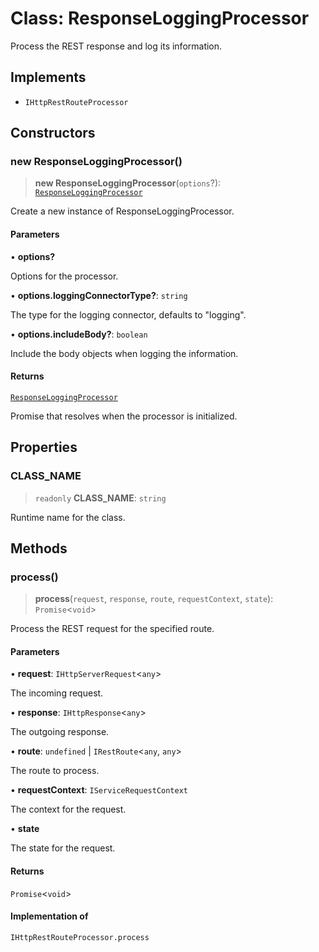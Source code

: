 # Class: ResponseLoggingProcessor

Process the REST response and log its information.

## Implements

- `IHttpRestRouteProcessor`

## Constructors

### new ResponseLoggingProcessor()

> **new ResponseLoggingProcessor**(`options`?): [`ResponseLoggingProcessor`](ResponseLoggingProcessor.md)

Create a new instance of ResponseLoggingProcessor.

#### Parameters

• **options?**

Options for the processor.

• **options.loggingConnectorType?**: `string`

The type for the logging connector, defaults to "logging".

• **options.includeBody?**: `boolean`

Include the body objects when logging the information.

#### Returns

[`ResponseLoggingProcessor`](ResponseLoggingProcessor.md)

Promise that resolves when the processor is initialized.

## Properties

### CLASS\_NAME

> `readonly` **CLASS\_NAME**: `string`

Runtime name for the class.

## Methods

### process()

> **process**(`request`, `response`, `route`, `requestContext`, `state`): `Promise`\<`void`\>

Process the REST request for the specified route.

#### Parameters

• **request**: `IHttpServerRequest`\<`any`\>

The incoming request.

• **response**: `IHttpResponse`\<`any`\>

The outgoing response.

• **route**: `undefined` \| `IRestRoute`\<`any`, `any`\>

The route to process.

• **requestContext**: `IServiceRequestContext`

The context for the request.

• **state**

The state for the request.

#### Returns

`Promise`\<`void`\>

#### Implementation of

`IHttpRestRouteProcessor.process`
